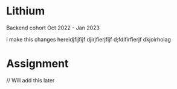 # Lithium
Backend cohort Oct 2022 - Jan 2023

i make this changes hereidjfijfijf
djirjfierjfijf
d;fdifirfierjf
dkjoirhoiag
# Assignment
// Will add this later
